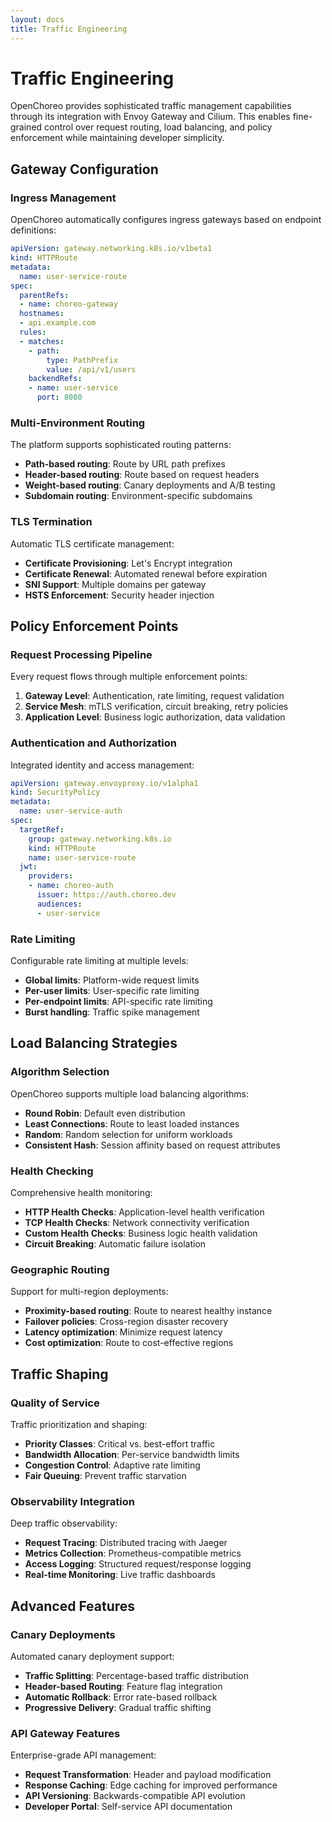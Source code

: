 ```yaml
---
layout: docs
title: Traffic Engineering
---
```


# Traffic Engineering

OpenChoreo provides sophisticated traffic management capabilities through its integration with Envoy Gateway and Cilium. This enables fine-grained control over request routing, load balancing, and policy enforcement while maintaining developer simplicity.

## Gateway Configuration

### Ingress Management
OpenChoreo automatically configures ingress gateways based on endpoint definitions:

```yaml
apiVersion: gateway.networking.k8s.io/v1beta1
kind: HTTPRoute
metadata:
  name: user-service-route
spec:
  parentRefs:
  - name: choreo-gateway
  hostnames:
  - api.example.com
  rules:
  - matches:
    - path:
        type: PathPrefix
        value: /api/v1/users
    backendRefs:
    - name: user-service
      port: 8080
```

### Multi-Environment Routing
The platform supports sophisticated routing patterns:
- **Path-based routing**: Route by URL path prefixes
- **Header-based routing**: Route based on request headers
- **Weight-based routing**: Canary deployments and A/B testing
- **Subdomain routing**: Environment-specific subdomains

### TLS Termination
Automatic TLS certificate management:
- **Certificate Provisioning**: Let's Encrypt integration
- **Certificate Renewal**: Automated renewal before expiration
- **SNI Support**: Multiple domains per gateway
- **HSTS Enforcement**: Security header injection

## Policy Enforcement Points

### Request Processing Pipeline
Every request flows through multiple enforcement points:

1. **Gateway Level**: Authentication, rate limiting, request validation
2. **Service Mesh**: mTLS verification, circuit breaking, retry policies
3. **Application Level**: Business logic authorization, data validation

### Authentication and Authorization
Integrated identity and access management:

```yaml
apiVersion: gateway.envoyproxy.io/v1alpha1
kind: SecurityPolicy
metadata:
  name: user-service-auth
spec:
  targetRef:
    group: gateway.networking.k8s.io
    kind: HTTPRoute
    name: user-service-route
  jwt:
    providers:
    - name: choreo-auth
      issuer: https://auth.choreo.dev
      audiences:
      - user-service
```

### Rate Limiting
Configurable rate limiting at multiple levels:
- **Global limits**: Platform-wide request limits
- **Per-user limits**: User-specific rate limiting
- **Per-endpoint limits**: API-specific rate limiting
- **Burst handling**: Traffic spike management

## Load Balancing Strategies

### Algorithm Selection
OpenChoreo supports multiple load balancing algorithms:
- **Round Robin**: Default even distribution
- **Least Connections**: Route to least loaded instances
- **Random**: Random selection for uniform workloads
- **Consistent Hash**: Session affinity based on request attributes

### Health Checking
Comprehensive health monitoring:
- **HTTP Health Checks**: Application-level health verification
- **TCP Health Checks**: Network connectivity verification
- **Custom Health Checks**: Business logic health validation
- **Circuit Breaking**: Automatic failure isolation

### Geographic Routing
Support for multi-region deployments:
- **Proximity-based routing**: Route to nearest healthy instance
- **Failover policies**: Cross-region disaster recovery
- **Latency optimization**: Minimize request latency
- **Cost optimization**: Route to cost-effective regions

## Traffic Shaping

### Quality of Service
Traffic prioritization and shaping:
- **Priority Classes**: Critical vs. best-effort traffic
- **Bandwidth Allocation**: Per-service bandwidth limits
- **Congestion Control**: Adaptive rate limiting
- **Fair Queuing**: Prevent traffic starvation

### Observability Integration
Deep traffic observability:
- **Request Tracing**: Distributed tracing with Jaeger
- **Metrics Collection**: Prometheus-compatible metrics
- **Access Logging**: Structured request/response logging
- **Real-time Monitoring**: Live traffic dashboards

## Advanced Features

### Canary Deployments
Automated canary deployment support:
- **Traffic Splitting**: Percentage-based traffic distribution
- **Header-based Routing**: Feature flag integration
- **Automatic Rollback**: Error rate-based rollback
- **Progressive Delivery**: Gradual traffic shifting

### API Gateway Features
Enterprise-grade API management:
- **Request Transformation**: Header and payload modification
- **Response Caching**: Edge caching for improved performance
- **API Versioning**: Backwards-compatible API evolution
- **Developer Portal**: Self-service API documentation